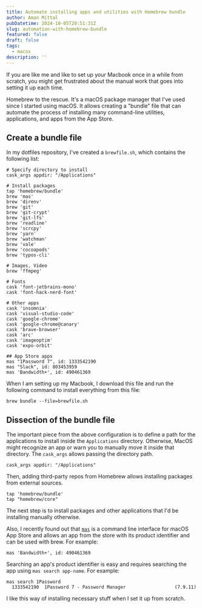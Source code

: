 ```yaml
---
title: Automate installing apps and utilities with Homebrew bundle
author: Aman Mittal
pubDatetime: 2024-10-05T20:51:31Z
slug: automation-with-homebrew-bundle
featured: false
draft: false
tags:
  - macos
description: ''
---
```


If you are like me and like to set up your Macbook once in a while from scratch, you might get frustrated about the manual work that goes into setting it up each time.

Homebrew to the rescue. It's a macOS package manager that I've used since I started using macOS. It allows creating a "bundle" file that can automate the process of installing many command-line utilities, applications, and apps from the App Store.

## Create a bundle file

In my dotfiles repository, I've created a `brewfile.sh`, which contains the following list:

```shell
# Specify directory to install
cask_args appdir: "/Applications"

# Install packages
tap 'homebrew/bundle'
brew 'mas'
brew 'direnv'
brew 'git'
brew 'git-crypt'
brew 'git-lfs'
brew 'readline'
brew 'scrcpy'
brew 'yarn'
brew 'watchman'
brew 'vale'
brew 'cocoapods'
brew 'typos-cli'

# Images, Video
brew 'ffmpeg'

# Fonts
cask 'font-jetbrains-mono'
cask 'font-hack-nerd-font'

# Other apps
cask 'insomnia'
cask 'visual-studio-code'
cask 'google-chrome'
cask 'google-chrome@canary'
cask 'brave-browser'
cask 'arc'
cask 'imageoptim'
cask 'expo-orbit'

## App Store apps
mas "1Password 7", id: 1333542190
mas "Slack", id: 803453959
mas 'Bandwidth+', id: 490461369
```

When I am setting up my Macbook, I download this file and run the following command to install everything from this file:

```shell
brew bundle --file=brewfile.sh
```

## Dissection of the bundle file

The important piece from the above configuration is to define a path for the applications to install inside the `Applications` directory. Otherwise, MacOS might recognize an app or warn you to manually move it inside that directory. The `cask_args` allows passing the directory path.

```shell
cask_args appdir: "/Applications"
```

Then, adding third-party repos from Homebrew allows installing packages from external sources.

```shell
tap 'homebrew/bundle'
tap "homebrew/core"
```

The next step is to install packages and other applications that I'd be installing manually otherwise.

Also, I recently found out that [`mas`](https://github.com/mas-cli/mas) is a command line interface for macOS App Store and allows an app from the store with its product identifier and can be used with brew. For example:

```shell
mas 'Bandwidth+', id: 490461369
```

Searching an app's product identifier is easy and requires searching the app using `mas search app-name`. For example:

```shell
mas search 1Password
  1333542190  1Password 7 - Password Manager                  (7.9.11)
```

I like this way of installing necessary stuff when I set it up from scratch.
